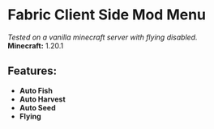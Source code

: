 # Fabric Client Side Mod Menu
_Tested on a vanilla minecraft server with flying disabled._   
**Minecraft:** 1.20.1   

## Features:
- **Auto Fish**
- **Auto Harvest**
- **Auto Seed**
- **Flying**
